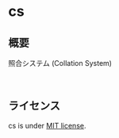 # cs

## 概要
照合システム (Collation System)


&nbsp;


## ライセンス
cs is under [MIT license](https://en.wikipedia.org/wiki/MIT_License).

